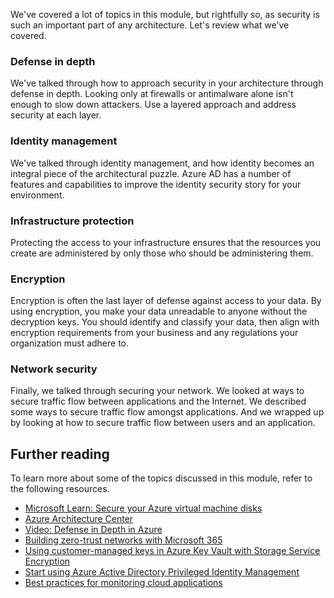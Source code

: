 We've covered a lot of topics in this module, but rightfully so, as security is such an important part of any architecture. Let's review what we've covered.

### Defense in depth

We've talked through how to approach security in your architecture through defense in depth. Looking only at firewalls or antimalware alone isn't enough to slow down attackers. Use a layered approach and address security at each layer.

### Identity management

We've talked through identity management, and how identity becomes an integral piece of the architectural puzzle. Azure AD has a number of features and capabilities to improve the identity security story for your environment.

### Infrastructure protection

Protecting the access to your infrastructure ensures that the resources you create are administered by only those who should be administering them.

### Encryption

Encryption is often the last layer of defense against access to your data. By using encryption, you make your data unreadable to anyone without the decryption keys. You should identify and classify your data, then align with encryption requirements from your business and any regulations your organization must adhere to.

### Network security

Finally, we talked through securing your network. We looked at ways to secure traffic flow between applications and the Internet. We described some ways to secure traffic flow amongst applications. And we wrapped up by looking at how to secure traffic flow between users and an application.

## Further reading

To learn more about some of the topics discussed in this module, refer to the following resources.

- [Microsoft Learn: Secure your Azure virtual machine disks](https://docs.microsoft.com/learn/modules/secure-your-azure-virtual-machine-disks/)
- [Azure Architecture Center](https://docs.microsoft.com/azure/architecture/)
- [Video: Defense in Depth in Azure](https://azure.microsoft.com/resources/videos/defense-in-depth-security-in-azure/)
- [Building zero-trust networks with Microsoft 365](https://www.microsoft.com/security/blog/2018/06/14/building-zero-trust-networks-with-microsoft-365/)
- [Using customer-managed keys in Azure Key Vault with Storage Service Encryption](https://docs.microsoft.com/azure/storage/common/storage-service-encryption-customer-managed-keys)
- [Start using Azure Active Directory Privileged Identity Management](https://docs.microsoft.com/azure/active-directory/privileged-identity-management/pim-getting-started)
- [Best practices for monitoring cloud applications](https://docs.microsoft.com/en-us/azure/architecture/best-practices/monitoring)